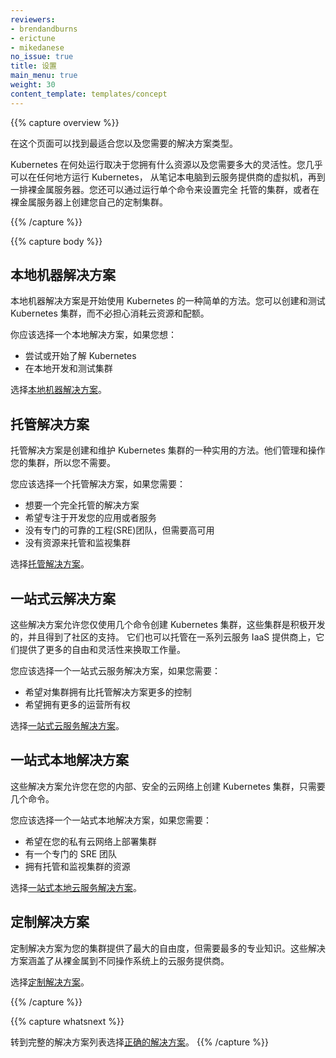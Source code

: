 ```yaml
---
reviewers:
- brendandburns
- erictune
- mikedanese
no_issue: true
title: 设置
main_menu: true
weight: 30
content_template: templates/concept
---
```


<!--
---
reviewers:
- brendandburns
- erictune
- mikedanese
no_issue: true
title: Setup
main_menu: true
weight: 30
content_template: templates/concept
---
-->

{{% capture overview %}}

<!--
Use this page to find the type of solution that best fits your needs.
-->
在这个页面可以找到最适合您以及您需要的解决方案类型。

<!--
Deciding where to run Kubernetes depends on what resources you have available
and how much flexibility you need. You can run Kubernetes almost anywhere,
from your laptop to VMs on a cloud provider to a rack of bare metal servers.
You can also set up a fully-managed cluster by running a single command or craft
your own customized cluster on your bare metal servers.
-->
Kubernetes 在何处运行取决于您拥有什么资源以及您需要多大的灵活性。您几乎可以在任何地方运行 Kubernetes，
从笔记本电脑到云服务提供商的虚拟机，再到一排裸金属服务器。您还可以通过运行单个命令来设置完全
托管的集群，或者在裸金属服务器上创建您自己的定制集群。

{{% /capture %}}

{{% capture body %}}

<!--
## Local-machine Solutions
-->

## 本地机器解决方案

<!--
A local-machine solution is an easy way to get started with Kubernetes. You
can create and test Kubernetes clusters without worrying about consuming cloud
resources and quotas.
-->
本地机器解决方案是开始使用 Kubernetes 的一种简单的方法。您可以创建和测试 Kubernetes 集群，而不必担心消耗云资源和配额。

<!--
You should pick a local solution if you want to:
-->
你应该选择一个本地解决方案，如果您想：

<!--
* Try or start learning about Kubernetes
* Develop and test clusters locally
-->

* 尝试或开始了解 Kubernetes
* 在本地开发和测试集群

<!--
Pick a [local-machine solution](/docs/setup/pick-right-solution/#local-machine-solutions).
-->
选择[本地机器解决方案](/docs/setup/pick-right-solution/#local-machine-solutions)。

<!--
## Hosted Solutions
-->
## 托管解决方案

<!--
Hosted solutions are a convenient way to create and maintain Kubernetes clusters. They
manage and operate your clusters so you don’t have to.
-->
托管解决方案是创建和维护 Kubernetes 集群的一种实用的方法。他们管理和操作您的集群，所以您不需要。

<!--
You should pick a hosted solution if you:
-->
您应该选择一个托管解决方案，如果您需要：

<!--
* Want a fully-managed solution
* Want to focus on developing your apps or services
* Don’t have dedicated site reliability engineering (SRE) team but want high availability
* Don't have resources to host and monitor your clusters 
-->

* 想要一个完全托管的解决方案
* 希望专注于开发您的应用或者服务
* 没有专门的可靠的工程(SRE)团队，但需要高可用
* 没有资源来托管和监视集群

<!--
Pick a [hosted solution](/docs/setup/pick-right-solution/#hosted-solutions).
-->
选择[托管解决方案](/docs/setup/pick-right-solution/#hosted-solutions)。

<!--
## Turnkey – Cloud Solutions
-->

## 一站式云解决方案

<!--
These solutions allow you to create Kubernetes clusters with only a few commands and 
are actively developed and have active community support. They can also be hosted on 
a range of Cloud IaaS providers, but they offer more freedom and flexibility in 
exchange for effort. 
-->
这些解决方案允许您仅使用几个命令创建 Kubernetes 集群，这些集群是积极开发的，并且得到了社区的支持。
它们也可以托管在一系列云服务 IaaS 提供商上，它们提供了更多的自由和灵活性来换取工作量。

<!--
You should pick a turnkey cloud solution if you
-->
您应该选择一个一站式云服务解决方案，如果您需要：

<!--
* Want more control over your clusters than the hosted solutions allow
* Want to take on more operations ownership
-->

* 希望对集群拥有比托管解决方案更多的控制
* 希望拥有更多的运营所有权

<!--
Pick a [turnkey cloud solution](/docs/setup/pick-right-solution/#turnkey-cloud-solutions)
-->
选择[一站式云服务解决方案](/docs/setup/pick-right-solution/#turnkey-cloud-solutions)。

<!--
## Turnkey – On-Premises Solutions
-->

## 一站式本地解决方案

<!--
These solutions allow you to create Kubernetes clusters on your internal, secure,
cloud network with only a few commands.
-->
这些解决方案允许您在您的内部、安全的云网络上创建 Kubernetes 集群，只需要几个命令。

<!--
You should pick a on-prem turnkey cloud solution-
-->

您应该选择一个一站式本地解决方案，如果您需要：

<!--
* Want to deploy clusters on your private cloud network
* Have a dedicated SRE team
* Have the resources to host and monitor your clusters
-->

* 希望在您的私有云网络上部署集群
* 有一个专门的 SRE 团队
* 拥有托管和监视集群的资源

<!--
Pick an [on-prem turnkey cloud solution](/docs/setup/pick-right-solution/#on-premises-turnkey-cloud-solutions).
-->
选择[一站式本地云服务解决方案](/docs/setup/pick-right-solution/#on-premises-turnkey-cloud-solutions)。

<!--
## Custom Solutions
-->

## 定制解决方案

<!--
Custom solutions give you the most freedom over your clusters but require the
most expertise. These solutions range from bare-metal to cloud providers on
different operating systems.
-->
定制解决方案为您的集群提供了最大的自由度，但需要最多的专业知识。这些解决方案涵盖了从裸金属到不同操作系统上的云服务提供商。

<!--
Pick a [custom solution](/docs/setup/pick-right-solution/#custom-solutions).
-->
选择[定制解决方案](/docs/setup/pick-right-solution/#custom-solutions)。

{{% /capture %}}

{{% capture whatsnext %}}

<!--
Go to [Picking the Right Solution](/docs/setup/pick-right-solution/) for a complete
list of solutions.
-->

转到完整的解决方案列表选择[正确的解决方案](/docs/setup/pick-right-solution/)。
{{% /capture %}}




